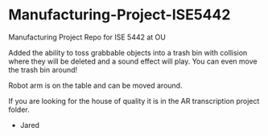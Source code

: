 # Manufacturing-Project-ISE5442
Manufacturing Project Repo for ISE 5442 at OU

Added the ability to toss grabbable objects into a trash bin with collision where they will be deleted and a sound effect will play. You can even move the trash bin around!

Robot arm is on the table and can be moved around. 

If you are looking for the house of quality it is in the AR transcription project folder.

- Jared

